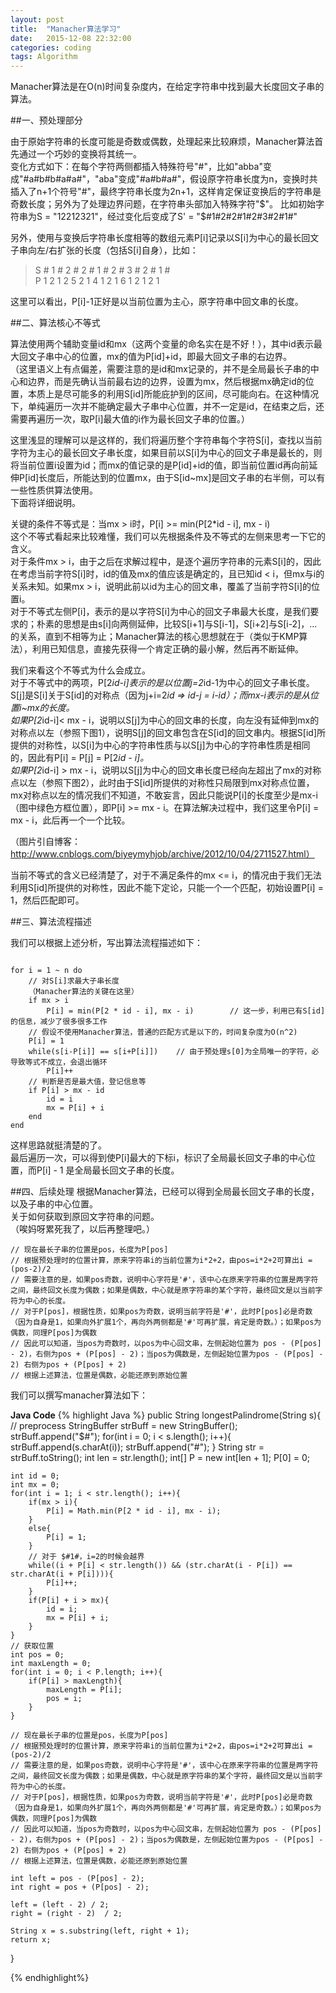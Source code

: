 ```yaml
---
layout: post
title:  "Manacher算法学习"
date:   2015-12-08 22:32:00
categories: coding
tags: Algorithm
---
```


Manacher算法是在O(n)时间复杂度内，在给定字符串中找到最大长度回文子串的算法。

##一、预处理部分

由于原始字符串的长度可能是奇数或偶数，处理起来比较麻烦，Manacher算法首先通过一个巧妙的变换将其统一。  
变化方式如下：在每个字符两侧都插入特殊符号"#"，比如"abba"变成"#a#b#b#a#a#"，"aba"变成"#a#b#a#"，假设原字符串长度为n，变换时共插入了n+1个符号"#"，最终字符串长度为2n+1，这样肯定保证变换后的字符串是奇数长度；另外为了处理边界问题，在字符串头部加入特殊字符"$"。  
比如初始字符串为S = "12212321"，经过变化后变成了S' = "$#1#2#2#1#2#3#2#1#"  

另外，使用与变换后字符串长度相等的数组元素P[i]记录以S[i]为中心的最长回文子串向左/右扩张的长度（包括S[i]自身），比如：  

> S    # 1 # 2 # 2 # 1 # 2 # 3 # 2 # 1 #  
> P    1 2 1 2 5 2 1 4 1 2 1 6 1 2 1 2 1  

这里可以看出，P[i]-1正好是以当前位置为主心，原字符串中回文串的长度。

##二、算法核心不等式

算法使用两个辅助变量id和mx（这两个变量的命名实在是不好！），其中id表示最大回文子串中心的位置，mx的值为P[id]+id，即最大回文子串的右边界。  
（这里语义上有点偏差，需要注意的是id和mx记录的，并不是全局最长子串的中心和边界，而是先确认当前最右边的边界，设置为mx，然后根据mx确定id的位置，本质上是尽可能多的利用S[id]所能庇护到的区间，尽可能向右。在这种情况下，单纯遍历一次并不能确定最大子串中心位置，并不一定是id，在结束之后，还需要再遍历一次，取P[i]最大值的i作为最长回文子串的位置。）  

这里浅显的理解可以是这样的，我们将遍历整个字符串每个字符S[i]，查找以当前字符为主心的最长回文子串长度，如果目前以S[i]为中心的回文子串是最长的，则将当前位置i设置为id；而mx的值记录的是P[id]+id的值，即当前位置id再向前延伸P[id]长度后，所能达到的位置mx，由于S[id~mx]是回文子串的右半侧，可以有一些性质供算法使用。  
下面将详细说明。  

关键的条件不等式是：当mx > i时，P[i] >= min(P[2*id - i], mx - i)  
这个不等式看起来比较难懂，我们可以先根据条件及不等式的左侧来思考一下它的含义。  
对于条件mx > i，由于之后在求解过程中，是逐个遍历字符串的元素S[i]的，因此在考虑当前字符S[i]时，id的值及mx的值应该是确定的，且已知id < i，但mx与i的关系未知。如果mx > i，说明此前以id为主心的回文串，覆盖了当前字符S[i]的位置i。  
对于不等式左侧P[i]，表示的是以字符S[i]为中心的回文子串最大长度，是我们要求的；朴素的思想是由s[i]向两侧延伸，比较S[i+1]与S[i-1]，S[i+2]与S[i-2]，...的关系，直到不相等为止；Manacher算法的核心思想就在于（类似于KMP算法），利用已知信息，直接先获得一个肯定正确的最小解，然后再不断延伸。  

我们来看这个不等式为什么会成立。  
对于不等式中的两项，P[2*id-i]表示的是以位置j=2*id-1为中心的回文子串长度。S[j]是S[i]关于S[id]的对称点（因为j+i=2*id => id-j = i-id）；而mx-i表示的是从位置i~mx的长度。  
如果P[2*id-i]< mx - i，说明以S[j]为中心的回文串的长度，向左没有延伸到mx的对称点以左（参照下图1），说明S[j]的回文串包含在S[id]的回文串内。根据S[id]所提供的对称性，以S[i]为中心的字符串性质与以S[j]为中心的字符串性质是相同的，因此有P[i] = P[j] = P[2*id - i]。  
如果P[2*id-i] > mx - i，说明以S[j]为中心的回文串长度已经向左超出了mx的对称点以左（参照下图2），此时由于S[id]所提供的对称性只局限到mx对称点位置，mx对称点以左的情况我们不知道，不敢妄言，因此只能说P[i]的长度至少是mx-i（图中绿色方框位置），即P[i] >= mx - i。在算法解决过程中，我们这里令P[i] = mx - i，此后再一个一个比较。  

（图片引自博客：http://www.cnblogs.com/biyeymyhjob/archive/2012/10/04/2711527.html）

当前不等式的含义已经清楚了，对于不满足条件的mx <= i，的情况由于我们无法利用S[id]所提供的对称性，因此不能下定论，只能一个一个匹配，初始设置P[i] = 1，然后匹配即可。  

##三、算法流程描述

我们可以根据上述分析，写出算法流程描述如下：


```  

for i = 1 ~ n do   
    // 对S[i]求最大子串长度   
    （Manacher算法的关键在这里）        
    if mx > i   
        P[i] = min(P[2 * id - i], mx - i)        // 这一步，利用已有S[id]的信息，减少了很多很多工作   
    // 假设不使用Manacher算法，普通的匹配方式是以下的，时间复杂度为O(n^2)
    P[i] = 1
    while(s[i-P[i]] == s[i+P[i]])    // 由于预处理s[0]为全局唯一的字符，必导致等式不成立，会退出循环
        P[i]++
    // 判断是否是最大值，登记信息等
    if P[i] > mx - id
        id = i
        mx = P[i] + i
    end  
end  

```

这样思路就挺清楚的了。  
最后遍历一次，可以得到使P[i]最大的下标i，标识了全局最长回文子串的中心位置，而P[i] - 1 是全局最长回文子串的长度。  

##四、后续处理
根据Manacher算法，已经可以得到全局最长回文子串的长度，以及子串的中心位置。  
关于如何获取到原回文字符串的问题。  
（唉妈呀累死我了，以后再整理吧。）  


```
// 现在最长子串的位置是pos，长度为P[pos]
// 根据预处理时的位置计算，原来字符串i的当前位置为i*2+2，由pos=i*2+2可算出i = (pos-2)/2
// 需要注意的是，如果pos奇数，说明中心字符是'#'，该中心在原来字符串的位置是两字符之间，最终回文长度为偶数；如果是偶数，中心就是原字符串的某个字符，最终回文是以当前字符为中心的长度。
// 对于P[pos]，根据性质，如果pos为奇数，说明当前字符是'#'，此时P[pos]必是奇数（因为自身是1，如果向外扩展1个，再向外两侧都是'#'可再扩展，肯定是奇数。）；如果pos为偶数，同理P[pos]为偶数
// 因此可以知道，当pos为奇数时，以pos为中心回文串，左侧起始位置为 pos - (P[pos] - 2)，右侧为pos + (P[pos] - 2)；当pos为偶数是，左侧起始位置为pos - (P[pos] - 2) 右侧为pos + (P[pos] + 2)
// 根据上述算法，位置是偶数，必能还原到原始位置
```


我们可以撰写manacher算法如下：

**Java Code**
{% highlight Java %}
public String longestPalindrome(String s){
    // preprocess
    StringBuffer strBuff = new StringBuffer();
    strBuff.append("$#");
    for(int i = 0; i < s.length(); i++){
        strBuff.append(s.charAt(i));
        strBuff.append("#");
    }
    String str = strBuff.toString();
    int len = str.length();
    int[] P = new int[len + 1];
    P[0] = 0;
        
    int id = 0;
    int mx = 0;
    for(int i = 1; i < str.length(); i++){
        if(mx > i){
            P[i] = Math.min(P[2 * id - i], mx - i);
        }
        else{
            P[i] = 1;
        }
        // 对于 $#1#，i=2的时候会越界
        while((i + P[i] < str.length()) && (str.charAt(i - P[i]) == str.charAt(i + P[i]))){
            P[i]++;
        }
        if(P[i] + i > mx){
            id = i;
            mx = P[i] + i;
        }
    }
    // 获取位置
    int pos = 0;
    int maxLength = 0;
    for(int i = 0; i < P.length; i++){
        if(P[i] > maxLength){
            maxLength = P[i];
            pos = i;
        }
    }
        
    // 现在最长子串的位置是pos，长度为P[pos]
    // 根据预处理时的位置计算，原来字符串i的当前位置为i*2+2，由pos=i*2+2可算出i = (pos-2)/2
    // 需要注意的是，如果pos奇数，说明中心字符是'#'，该中心在原来字符串的位置是两字符之间，最终回文长度为偶数；如果是偶数，中心就是原字符串的某个字符，最终回文是以当前字符为中心的长度。
    // 对于P[pos]，根据性质，如果pos为奇数，说明当前字符是'#'，此时P[pos]必是奇数（因为自身是1，如果向外扩展1个，再向外两侧都是'#'可再扩展，肯定是奇数。）；如果pos为偶数，同理P[pos]为偶数
    // 因此可以知道，当pos为奇数时，以pos为中心回文串，左侧起始位置为 pos - (P[pos] - 2)，右侧为pos + (P[pos] - 2)；当pos为偶数是，左侧起始位置为pos - (P[pos] - 2) 右侧为pos + (P[pos] + 2)
    // 根据上述算法，位置是偶数，必能还原到原始位置
        
    int left = pos - (P[pos] - 2);
    int right = pos + (P[pos] - 2);
        
    left = (left - 2) / 2;
    right = (right - 2)  / 2;
        
    String x = s.substring(left, right + 1);
    return x;
        
}

{% endhighlight%}




